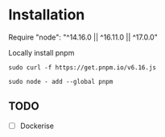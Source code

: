 # Installation

Require "node": "^14.16.0 || ^16.11.0 || ^17.0.0"


Locally install pnpm 

`sudo curl -f https://get.pnpm.io/v6.16.js`

`sudo node - add --global pnpm`

## TODO
- [ ] Dockerise
